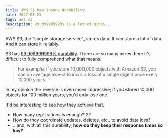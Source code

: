 ```yaml
---
title: AWS S3 has insane durability
date: 2022-01-23
tags: aws s3
description: 99.999999999% is a lot of nines...
---
```


AWS S3, the "simple storage service", stores data. It can store a lot of data. And it can store it reliably.

S3 has [99.999999999% durability](https://aws.amazon.com/s3/faqs/). There are so many nines there it's difficult to fully comprehend what that means.

> For example, if you store 10,000,000 objects with Amazon S3, you can on average expect to incur a loss of a single object once every 10,000 years.

In my opinion the reverse is even more impressive; if you stored 10,000 objects for 100 million years, you'd only lose one.

It'd be interesting to see how they achieve that.

- How many replications is enough? 3?
- How do they coordinate updates, deletes, etc.. to avoid data loss?
- .. and, with all this durability, **how do they keep their response times so low?**
